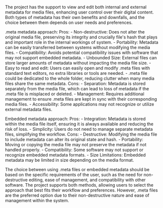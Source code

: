 The project has the support to view and edit both internal and external metadata for media files, enhancing user control over their digital content.
Both types of metadata has their own benefits and downfalls, and the choice between them depends on user needs and preferences.


.meta metadata approach:
    Pros:
        - Non-destructive: Does not alter the original media file, preserving its integrity and crucially file's hash that plays and important role in the internal workings of system.
        - Portability: Metadata can be easily transferred between systems without modifying the media files.
        - Compatibility: Avoids potential compatibility issues with software that may not support embedded metadata.
        - Unbounded Size: External files can store larger amounts of metadata without impacting the media file size.
        - Easy to read and edit: Users can easily open and modify .meta files with standard text editors, no extra libraries or tools are needed.
        - .meta file could be dedicated to the whole folder, reducing clutter when many media files share the same metadata.
    Cons:
        - Separation: Metadata is stored separately from the media file, which can lead to loss of metadata if the .meta file is misplaced or deleted.
        - Management: Requires additional management to ensure .meta files are kept in sync with their corresponding media files.
        - Accessibility: Some applications may not recognize or utilize external metadata files.

Embedded metadata approach:
    Pros:
        - Integration: Metadata is stored within the media file itself, ensuring it is always available and reducing the risk of loss.
        - Simplicity: Users do not need to manage separate metadata files, simplifying the workflow.
    Cons:
        - Destructive: Modifying the media file to include metadata can alter its original state and hash.
        - Portability: Moving or copying the media file may not preserve the metadata if not handled properly.
        - Compatibility: Some software may not support or recognize embedded metadata formats.
        - Size Limitations: Embedded metadata may be limited in size depending on the media format.

The choice between using .meta files or embedded metadata should be based on the specific requirements of the user, such as the need for non-destructive editing, ease of management, and compatibility with other software. The project supports both methods, allowing users to select the approach that best fits their workflow and preferences. However, .meta files are the preferred option due to their non-destructive nature and ease of management within the system.
